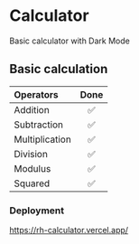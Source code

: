 # Calculator

Basic calculator with Dark Mode

## Basic calculation

| Operators      | Done |
| :------------- | :--: |
| Addition       |  ✅  |
| Subtraction    |  ✅  |
| Multiplication |  ✅  |
| Division       |  ✅  |
| Modulus        |  ✅  |
| Squared        |  ✅  |

### Deployment

https://rh-calculator.vercel.app/

